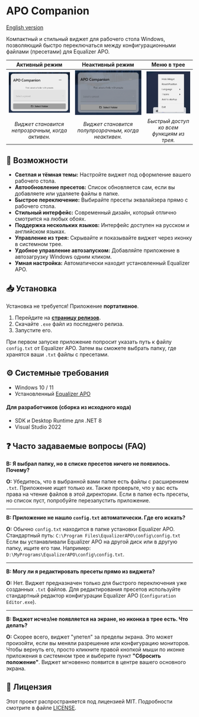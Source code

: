 ﻿# APO Companion

[English version](README.md)

Компактный и стильный виджет для рабочего стола Windows, позволяющий быстро переключаться между конфигурационными файлами (пресетами) для Equalizer APO.

<div align="center">

| Активный режим | Неактивный режим | Меню в трее |
| :---: | :---: | :---: |
| ![alt](screenshots/active_widget.png)| ![Screenshot of the inactive widget](screenshots/unactive_widget.png) | ![Screenshot of the tray menu](screenshots/Tray.png) |
| _Виджет становится непрозрачным, когда активен._ | _Виджет становится полупрозрачным, когда неактивен._ | _Быстрый доступ ко всем функциям из трея._ |

</div>

## 🚀 Возможности

-   **Светлая и тёмная темы:** Настройте виджет под оформление вашего рабочего стола.
-   **Автообновление пресетов:** Список обновляется сам, если вы добавляете или удаляете файлы в папке.
-   **Быстрое переключение:** Выбирайте пресеты эквалайзера прямо с рабочего стола.
-   **Стильный интерфейс:** Современный дизайн, который отлично смотрится на любых обоях.
-   **Поддержка нескольких языков:** Интерфейс доступен на русском и английском языках.
-   **Управление из трея:** Скрывайте и показывайте виджет через иконку в системном трее.
-   **Удобное управление автозапуском:** Добавляйте приложение в автозагрузку Windows одним кликом.
-   **Умная настройка:** Автоматически находит установленный Equalizer APO.

## 📥 Установка

Установка не требуется! Приложение **портативное**.

1.  Перейдите на [**страницу релизов**](https://github.com/shumik11/APO-Companion/releases).
2.  Скачайте `.exe` файл из последнего релиза.
3.  Запустите его.

При первом запуске приложение попросит указать путь к файлу `config.txt` от Equalizer APO. Затем вы сможете выбрать папку, где хранятся ваши `.txt` файлы с пресетами.

## ⚙️ Системные требования

-   Windows 10 / 11
-   Установленный [Equalizer APO](https://sourceforge.net/projects/equalizerapo/)

#### Для разработчиков (сборка из исходного кода)
-   SDK и Desktop Runtime для .NET 8
-   Visual Studio 2022

## ❓ Часто задаваемые вопросы (FAQ)

**В: Я выбрал папку, но в списке пресетов ничего не появилось. Почему?**

**О:** Убедитесь, что в выбранной вами папке есть файлы с расширением `.txt`. Приложение ищет только их. Также проверьте, что у вас есть права на чтение файлов в этой директории. Если в папке есть пресеты, но список пуст, попробуйте перезапустить приложение.

---

**В: Приложение не нашло `config.txt` автоматически. Где его искать?**

**О:** Обычно `config.txt` находится в папке установки Equalizer APO. Стандартный путь:
`C:\Program Files\EqualizerAPO\config\config.txt`
Если вы устанавливали Equalizer APO на другой диск или в другую папку, ищите его там. Например: `D:\MyPrograms\EqualizerAPO\config\config.txt`.

---

**В: Могу ли я редактировать пресеты прямо из виджета?**

**О:** Нет. Виджет предназначен только для быстрого переключения уже созданных `.txt` файлов. Для редактирования пресетов используйте стандартный редактор конфигурации Equalizer APO (`Configuration Editor.exe`).

---

**В: Виджет исчез/не появляется на экране, но иконка в трее есть. Что делать?**

**О:** Скорее всего, виджет "улетел" за пределы экрана. Это может произойти, если вы меняли разрешение или конфигурацию мониторов. Чтобы вернуть его, просто кликните правой кнопкой мыши по иконке приложения в системном трее и выберите пункт **"Сбросить положение"**. Виджет мгновенно появится в центре вашего основного экрана.

## 📄 Лицензия

Этот проект распространяется под лицензией MIT. Подробности смотрите в файле [LICENSE](LICENSE).
